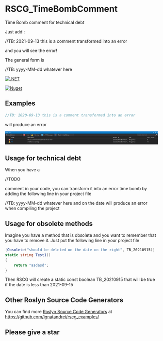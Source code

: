 # RSCG_TimeBombComment

Time Bomb comment for technical debt

Just add :

//TB: 2021-09-13 this is a comment transformed into an error

and you will see the error!

The general form is

//TB: yyyy-MM-dd whatever here

[![.NET](https://github.com/ignatandrei/RSCG_TimeBombComment/actions/workflows/dotnet.yml/badge.svg)](https://github.com/ignatandrei/RSCG_TimeBombComment/actions/workflows/dotnet.yml)


[![Nuget](https://img.shields.io/nuget/v/RSCG_TimeBombComment)](https://www.nuget.org/packages/RSCG_TimeBombComment/)

## Examples

    
```cs
//TB: 2020-09-13 this is a comment transformed into an error
```

will produce an error

[![Error](docs/error.png)](docs/error.png)

## Usage for technical debt 

When you have a 

//TODO

comment in your code, you can transform it into an error time bomb by adding the following line in your project file

//TB: yyyy-MM-dd whatever here
and on the date will produce an error when compiling the project

## Usage for obsolete methods
Imagine you have a method that is obsolete and you want to remember that you have to remove it.
Just put the following line in your project file


```cs
[Obsolete("should be deleted on the date on the right", TB_20210915)]
static string Test1()
{
    return "asdasd";
}
```

Then RSCG will create a static const boolean TB_20210915 that will be true if the date is less than 2021-09-15

## Other Roslyn Source Code Generators

You can find more [Roslyn Source Code Generators](https://github.com/ignatandrei/rscg_examples/) at https://github.com/ignatandrei/rscg_examples/


## Please give a star
